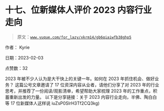# 十七、位新媒体人评价 2023 内容行业走向

> 原文：[`www.yuque.com/for_lazy/xkrm14/gb6qiaiwfb38ghp5`](https://www.yuque.com/for_lazy/xkrm14/gb6qiaiwfb38ghp5)



作者： Kyrie 

日期：2023-02-03 

点赞数：32 

2023 年被不少人认为是大干快上的关键一年。如何在 2023 年抓住机会、做好业务？ 这篇公号文章邀请了 17 位资深内容从业者，请他们分享了对 2023 年的行业思考，并推荐了一份阅读/观影清单，希望帮助大家梳理 2023 年的工作重点，积蓄重新出发的力量。 以下是分享链接：关于 2023 内容行业走向，半佛、陶白白等 17 位新媒体人这样说 iuZsP0SlrH3Tf2CQ3kg) 

